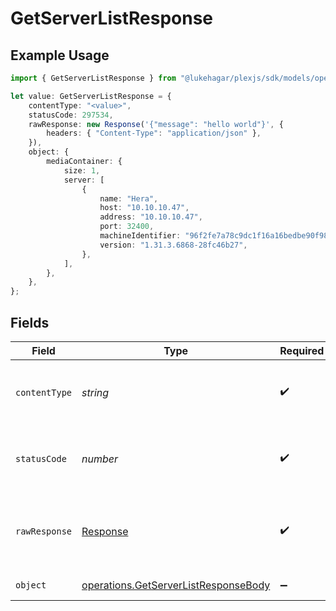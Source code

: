 # GetServerListResponse

## Example Usage

```typescript
import { GetServerListResponse } from "@lukehagar/plexjs/sdk/models/operations";

let value: GetServerListResponse = {
    contentType: "<value>",
    statusCode: 297534,
    rawResponse: new Response('{"message": "hello world"}', {
        headers: { "Content-Type": "application/json" },
    }),
    object: {
        mediaContainer: {
            size: 1,
            server: [
                {
                    name: "Hera",
                    host: "10.10.10.47",
                    address: "10.10.10.47",
                    port: 32400,
                    machineIdentifier: "96f2fe7a78c9dc1f16a16bedbe90f98149be16b4",
                    version: "1.31.3.6868-28fc46b27",
                },
            ],
        },
    },
};
```

## Fields

| Field                                                                                               | Type                                                                                                | Required                                                                                            | Description                                                                                         |
| --------------------------------------------------------------------------------------------------- | --------------------------------------------------------------------------------------------------- | --------------------------------------------------------------------------------------------------- | --------------------------------------------------------------------------------------------------- |
| `contentType`                                                                                       | *string*                                                                                            | :heavy_check_mark:                                                                                  | HTTP response content type for this operation                                                       |
| `statusCode`                                                                                        | *number*                                                                                            | :heavy_check_mark:                                                                                  | HTTP response status code for this operation                                                        |
| `rawResponse`                                                                                       | [Response](https://developer.mozilla.org/en-US/docs/Web/API/Response)                               | :heavy_check_mark:                                                                                  | Raw HTTP response; suitable for custom response parsing                                             |
| `object`                                                                                            | [operations.GetServerListResponseBody](../../../sdk/models/operations/getserverlistresponsebody.md) | :heavy_minus_sign:                                                                                  | List of Servers                                                                                     |
